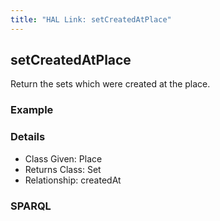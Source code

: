 ```yaml
---
title: "HAL Link: setCreatedAtPlace"
---
```


## setCreatedAtPlace

Return the sets which were created at the place.

### Example




### Details

* Class Given: Place
* Returns Class: Set
* Relationship: createdAt


### SPARQL
```

```

